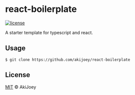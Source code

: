 # react-boilerplate

[![license][license-image]][license-url]

A starter template for typescript and react.

## Usage

`$ git clone https://github.com/akijoey/react-boilerplate`

## License

[MIT][license-url] © AkiJoey

[license-image]: https://img.shields.io/github/license/akijoey/react-boilerplate
[license-url]: https://github.com/akijoey/react-boilerplate/blob/master/LICENSE
